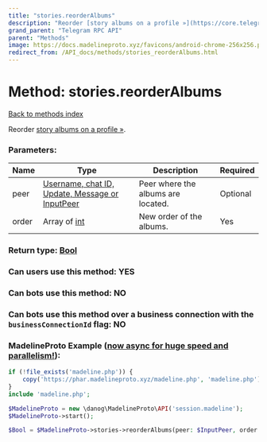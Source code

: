 ```yaml
---
title: "stories.reorderAlbums"
description: "Reorder [story albums on a profile »](https://core.telegram.org/api/stories#story-albums)."
grand_parent: "Telegram RPC API"
parent: "Methods"
image: https://docs.madelineproto.xyz/favicons/android-chrome-256x256.png
redirect_from: /API_docs/methods/stories_reorderAlbums.html
---
```

# Method: stories.reorderAlbums
[Back to methods index](index.html)



Reorder [story albums on a profile »](https://core.telegram.org/api/stories#story-albums).

### Parameters:

| Name     |    Type       | Description | Required |
|----------|---------------|-------------|----------|
|peer|[Username, chat ID, Update, Message or InputPeer](/API_docs/types/InputPeer.html) | Peer where the albums are located. | Optional|
|order|Array of [int](/API_docs/types/int.html) | New order of the albums. | Yes|


### Return type: [Bool](/API_docs/types/Bool.html)

### Can users use this method: **YES**


### Can bots use this method: **NO**


### Can bots use this method over a business connection with the `businessConnectionId` flag: **NO**


### MadelineProto Example ([now async for huge speed and parallelism!](https://docs.madelineproto.xyz/docs/ASYNC.html)):


```php
if (!file_exists('madeline.php')) {
    copy('https://phar.madelineproto.xyz/madeline.php', 'madeline.php');
}
include 'madeline.php';

$MadelineProto = new \danog\MadelineProto\API('session.madeline');
$MadelineProto->start();

$Bool = $MadelineProto->stories->reorderAlbums(peer: $InputPeer, order: [$int, $int], );
```

